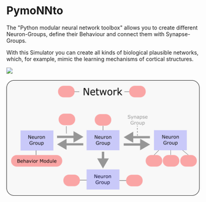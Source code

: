 # PymoNNto
The "Python modular neural network toolbox" allows you to create different Neuron-Groups, define their Behaviour and connect them with Synapse-Groups.

With this Simulator you can create all kinds of biological plausible networks, which, for example, mimic the learning mechanisms of cortical structures.

<img width="200" src="https://raw.githubusercontent.com/trieschlab/PymoNNto/Images/logo.png">

![User interface example](https://raw.githubusercontent.com/trieschlab/PymoNNto/Images/overview_vg.png)